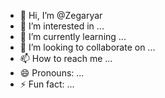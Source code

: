 - 👋 Hi, I’m @Zegaryar
- 👀 I’m interested in ...
- 🌱 I’m currently learning ...
- 💞️ I’m looking to collaborate on ...
- 📫 How to reach me ...
- 😄 Pronouns: ...
- ⚡ Fun fact: ...

<!---
Zegaryar/Zegaryar is a ✨ special ✨ repository because its `README.md` (this file) appears on your GitHub profile.
You can click the Preview link to take a look at your changes.
--->
